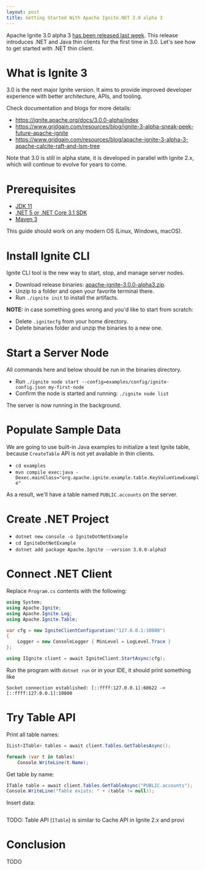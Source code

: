 ```yaml
---
layout: post
title: Getting Started With Apache Ignite.NET 3.0 alpha 3
---
```


Apache Ignite 3.0 alpha 3 [has been released last week](https://lists.apache.org/thread.html/r762caa7fe3f52f2faaae660024bb52de17b6f06eacba695b229d847d%40%3Cdev.ignite.apache.org%3E). 
This release introduces .NET and Java thin clients for the first time in 3.0. 
Let's see how to get started with .NET thin client. 


# What is Ignite 3

3.0 is the next major Ignite version. It aims to provide improved developer experience with better architecture, APIs, and tooling.

Check documentation and blogs for more details:
* https://ignite.apache.org/docs/3.0.0-alpha/index
* https://www.gridgain.com/resources/blog/ignite-3-alpha-sneak-peek-future-apache-ignite
* https://www.gridgain.com/resources/blog/apache-ignite-3-alpha-3-apache-calcite-raft-and-lsm-tree

Note that 3.0 is still in alpha state, it is developed in parallel with Ignite 2.x, which will continue to evolve for years to come.  


# Prerequisites

* [JDK 11](https://openjdk.java.net/install/)
* [.NET 5 or .NET Core 3.1 SDK](https://dotnet.microsoft.com/download/dotnet)
* [Maven 3](https://maven.apache.org/download.cgi)

This guide should work on any modern OS (Linux, Windows, macOS).


# Install Ignite CLI

Ignite CLI tool is the new way to start, stop, and manage server nodes.

* Download release binaries: [apache-ignite-3.0.0-alpha3.zip](https://www.apache.org/dyn/mirrors/mirrors.cgi?action=download&filename=ignite/3.0.0-alpha3/apache-ignite-3.0.0-alpha3.zip).
* Unzip to a folder and open your favorite terminal there.
* Run `./ignite init` to install the artifacts.

**NOTE:** in case something goes wrong and you'd like to start from scratch:
* Delete `.ignitecfg` from your home directory.
* Delete binaries folder and unzip the binaries to a new one.


# Start a Server Node

All commands here and below should be run in the binaries directory.

* Run `./ignite node start --config=examples/config/ignite-config.json my-first-node`
* Confirm the node is started and running: `./ignite node list`

The server is now running in the background.

# Populate Sample Data

We are going to use built-in Java examples to initialize a test Ignite table, because `CreateTable` API is not yet available in thin clients.

* `cd examples`
* `mvn compile exec:java -Dexec.mainClass="org.apache.ignite.example.table.KeyValueViewExample"`

As a result, we'll have a table named `PUBLIC.accounts` on the server.

# Create .NET Project

* `dotnet new console -o IgniteDotNetExample`
* `cd IgniteDotNetExample`
* `dotnet add package Apache.Ignite --version 3.0.0-alpha3`


# Connect .NET Client

Replace `Program.cs` contents with the following:

```cs
using System;
using Apache.Ignite;
using Apache.Ignite.Log;
using Apache.Ignite.Table;

var cfg = new IgniteClientConfiguration("127.0.0.1:10800")
{
    Logger = new ConsoleLogger { MinLevel = LogLevel.Trace }
};

using IIgnite client = await IgniteClient.StartAsync(cfg);
```

Run the program with `dotnet run` or in your IDE, it should print something like

```
Socket connection established: [::ffff:127.0.0.1]:60622 -> [::ffff:127.0.0.1]:10800
```


# Try Table API

Print all table names:

```cs
IList<ITable> tables = await client.Tables.GetTablesAsync();

foreach (var t in tables)
    Console.WriteLine(t.Name);
```

Get table by name:

```cs
ITable table = await client.Tables.GetTableAsync("PUBLIC.accounts");
Console.WriteLine("Table exists: " + (table != null));
```

Insert data:

```cs

```

TODO: Table API (`ITable`) is similar to Cache API in Ignite 2.x and provi


# Conclusion

TODO
